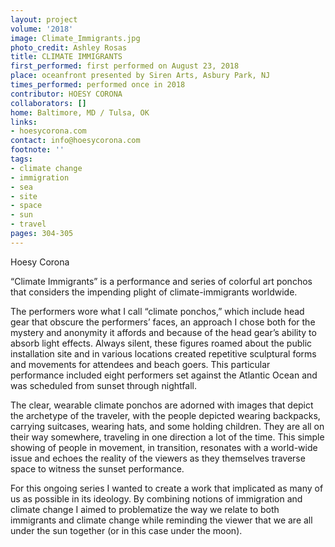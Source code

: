 ```yaml
---
layout: project
volume: '2018'
image: Climate_Immigrants.jpg
photo_credit: Ashley Rosas
title: CLIMATE IMMIGRANTS
first_performed: first performed on August 23, 2018
place: oceanfront presented by Siren Arts, Asbury Park, NJ
times_performed: performed once in 2018
contributor: HOESY CORONA
collaborators: []
home: Baltimore, MD / Tulsa, OK
links:
- hoesycorona.com
contact: info@hoesycorona.com
footnote: ''
tags:
- climate change
- immigration
- sea
- site
- space
- sun
- travel
pages: 304-305
---
```




Hoesy Corona

“Climate Immigrants” is a performance and series of colorful art ponchos that considers the impending plight of climate-immigrants worldwide.

The performers wore what I call “climate ponchos,” which include head gear that obscure the performers’ faces, an approach I chose both for the mystery and anonymity it affords and because of the head gear’s ability to absorb light effects. Always silent, these figures roamed about the public installation site and in various locations created repetitive sculptural forms and movements for attendees and beach goers. This particular performance included eight performers set against the Atlantic Ocean and was scheduled from sunset through nightfall.

The clear, wearable climate ponchos are adorned with images that depict the archetype of the traveler, with the people depicted wearing backpacks, carrying suitcases, wearing hats, and some holding children. They are all on their way somewhere, traveling in one direction a lot of the time. This simple showing of people in movement, in transition, resonates with a world-wide issue and echoes the reality of the viewers as they themselves traverse space to witness the sunset performance.

For this ongoing series I wanted to create a work that implicated as many of us as possible in its ideology. By combining notions of immigration and climate change I aimed to problematize the way we relate to both immigrants and climate change while reminding the viewer that we are all under the sun together (or in this case under the moon).
